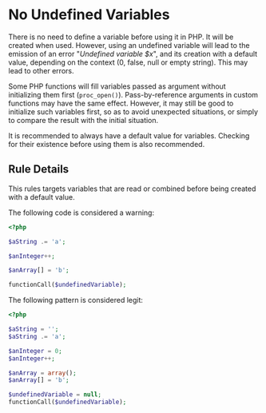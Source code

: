 <!-- Good Practices -->
# No Undefined Variables

There is no need to define a variable before using it in PHP. It will be created when used. However, using an undefined variable will lead to the emission of an error "_Undefined variable $x_", and its creation with a default value, depending on the context (0, false, null or empty string). This may lead to other errors. 

Some PHP functions will fill variables passed as argument without initializing them first (`proc_open()`). Pass-by-reference arguments in custom functions may have the same effect. However, it may still be good to initialize such variables first, so as to avoid unexpected situations, or simply to compare the result with the initial situation. 

It is recommended to always have a default value for variables. Checking for their existence before using them is also recommended. 


## Rule Details

This rules targets variables that are read or combined before being created with a default value. 

The following code is considered a warning:

```php
<?php

$aString .= 'a';

$anInteger++;

$anArray[] = 'b';

functionCall($undefinedVariable);

```


The following pattern is considered legit:

```php
<?php

$aString = '';
$aString .= 'a';

$anInteger = 0;
$anInteger++;

$anArray = array();
$anArray[] = 'b';

$undefinedVariable = null;
functionCall($undefinedVariable);

```

